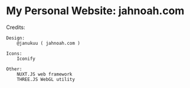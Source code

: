 # My Personal Website: jahnoah.com

Credits:

	Design:
		@janukuu ( jahnoah.com )

	Icons:
		Iconify

	Other:
		NUXT.JS web framework
		THREE.JS WebGL utility
